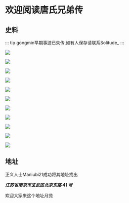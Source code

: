 
# 欢迎阅读唐氏兄弟传

## 史料
::: tip
gongmin早期事迹已失传,如有人保存请联系Solitude_
:::

![](/others/gongmin传/yoyoo-1.png)

![](/others/gongmin传/yoyoo-2.png)

![](/others/gongmin传/yoyoo-3.png)

![](/others/gongmin传/1.jpg)

![](/others/gongmin传/2.png)

![](/others/gongmin传/3.png)

![](/others/gongmin传/4.png)

![](/others/gongmin传/5.png)

![](/others/gongmin传/6.png)

![](/others/gongmin传/7.png)

![](/others/gongmin传/8.png)

## 地址
正义人士Maniubi21成功将其地址找出

***江苏省南京市玄武区北京东路 41 号***

欢迎大家来这个地址月抛
